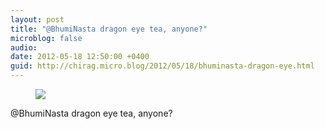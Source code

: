 ```yaml
---
layout: post
title: "@BhumiNasta dragon eye tea, anyone?"
microblog: false
audio: 
date: 2012-05-18 12:50:00 +0400
guid: http://chirag.micro.blog/2012/05/18/bhuminasta-dragon-eye.html
---
```

<figure><img src="https://cdtestweb.files.wordpress.com/2012/05/234af-0pktj_t73lw-kctvz.jpg"></figure><p>@BhumiNasta dragon eye tea, anyone?</p>
